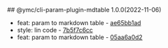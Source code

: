 <a name="1.0.0"></a>## @ymc/cli-param-plugin-mdtable 1.0.0(2022-11-06) 
- feat: param to markdown table - [ae65bb1ad](https://github.com/ymc-github/js-idea/commit/0ae65bb1ad89e4cab8b3f351c8a906aa6aea0190 "feat(core): param to markdown table&#10;&#10;update lin,tes state in readme.md&#10;update banner in dist&#10;&#10;generated by ymc@robot")
- style: lin code - [7b5f7c6cc](https://github.com/ymc-github/js-idea/commit/97b5f7c6cc3730d8a9234a96b7dcc65d2d81d99e "style(core): lin code&#10;&#10;export handle as default&#10;&#10;generated by ymc@robot")
- feat: param to markdown table - [05aa6a0d2](https://github.com/ymc-github/js-idea/commit/b05aa6a0d2d4cbe892a713e5ad5e33faa1d642d4 "feat(core): param to markdown table&#10;&#10;stage define help and sampe&#10;export help handle&#10;export validType, toArray, toJson&#10;export linkMap, parseMap&#10;&#10;generated by ymc@robot")